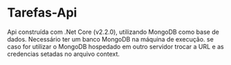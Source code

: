 # Tarefas-Api
Api construída com .Net Core (v2.2.0), utilizando MongoDB como base de dados.
Necessário ter um banco MongoDB na máquina de execução. se caso for utilizar o MongoDB hospedado em outro servidor trocar a URL e as credencias setadas no arquivo context.
